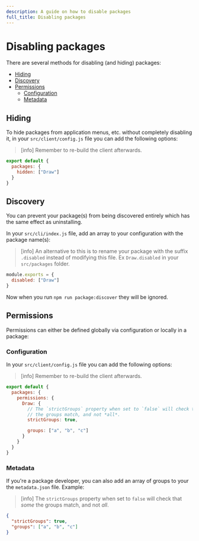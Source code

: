 ```yaml
---
description: A guide on how to disable packages
full_title: Disabling packages
---
```


# Disabling packages

There are several methods for disabling (and hiding) packages:

* [Hiding](#hiding)
* [Discovery](#discovery)
* [Permissions](#permissions)
  * [Configuration](#configuration)
  * [Metadata](#metadata)

## Hiding

To hide packages from application menus, etc. without completely disabling it,
in your `src/client/config.js` file you can add the following options:

> [info] Remember to re-build the client afterwards.

```javascript
export default {
  packages: {
    hidden: ["Draw"]
  }
}
```

## Discovery

You can prevent your package(s) from being discovered entirely which has the same
effect as uninstalling.

In your `src/cli/index.js` file, add an array to your configuration with the
package name(s):

> [info] An alternative to this is to rename your package with the suffix `.disabled`
> instead of modifying this file. Ex `Draw.disabled` in your `src/packages` folder.

```javascript
module.exports = {
  disabled: ["Draw"]
}
```

Now when you run `npm run package:discover` they will be ignored.

## Permissions

Permissions can either be defined globally via configuration or locally
in a package:

### Configuration

In your `src/client/config.js` file you can add the following options:

> [info] Remember to re-build the client afterwards.

```javascript
export default {
  packages: {
    permissions: {
      Draw: {
        // The `strictGroups` property when set to `false` will check that *some*
        // the groups match, and not *all*.
        strictGroups: true,

        groups: ["a", "b", "c"]
      }
    }
  }
}
```

### Metadata

If you're a package developer, you can also add an array of groups to your
the `metadata.json` file. Example:

> [info] The `strictGroups` property when set to `false` will check that *some*
> the groups match, and not *all*.

```json
{
  "strictGroups": true,
  "groups": ["a", "b", "c"]
}
```
